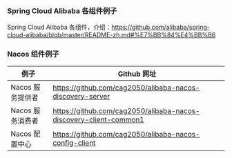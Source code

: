 ### Spring Cloud Alibaba 各组件例子
Spring Cloud Alibaba 各组件，介绍：https://github.com/alibaba/spring-cloud-alibaba/blob/master/README-zh.md#%E7%BB%84%E4%BB%B6

### Nacos 组件例子

例子 | Github 网址
--- | ---
Nacos 服务提供者 | https://github.com/cag2050/alibaba-nacos-discovery-server
Nacos 服务消费者 | https://github.com/cag2050/alibaba-nacos-discovery-client-common1
Nacos 配置中心 | https://github.com/cag2050/alibaba-nacos-config-client